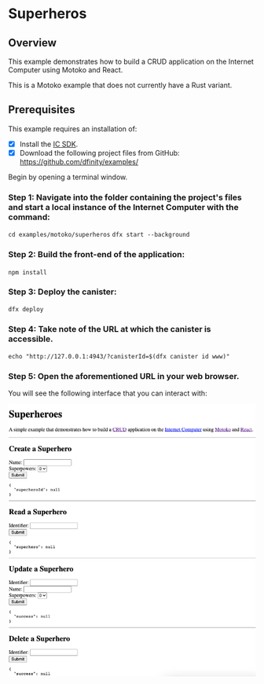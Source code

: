 # Superheros

## Overview

This example demonstrates how to build a CRUD application on the Internet Computer using Motoko and React.

This is a Motoko example that does not currently have a Rust variant. 

## Prerequisites
This example requires an installation of:

- [x] Install the [IC SDK](../developer-docs/setup/install/index.mdx).
- [x] Download the following project files from GitHub: https://github.com/dfinity/examples/

Begin by opening a terminal window.

### Step 1: Navigate into the folder containing the project's files and start a local instance of the Internet Computer with the command:

`cd examples/motoko/superheros`
`dfx start --background`

### Step 2: Build the front-end of the application:

`npm install` 

### Step 3: Deploy the canister:

```
dfx deploy
```

### Step 4: Take note of the URL at which the canister is accessible.

`echo "http://127.0.0.1:4943/?canisterId=$(dfx canister id www)"`

### Step 5: Open the aforementioned URL in your web browser.
You will see the following interface that you can interact with:

![Superheros interface](./_attachments/superheros.png)